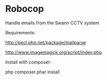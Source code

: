 Robocop
=======

Handle emails from the Swann CCTV system

Requirements:

http://pecl.php.net/package/mailparse

http://www.imagemagick.org/script/index.php

Install with composer:

php composer.phar install
